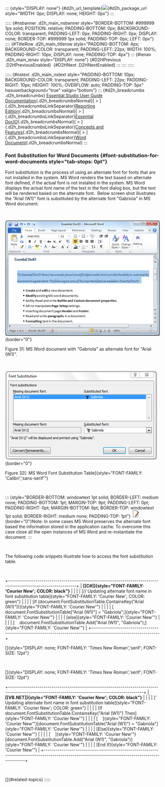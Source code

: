 ::: {style="DISPLAY: none"}
[](ms-xhelp:///?Id=d2h_url_template){#d2h_url_template}![](!package_url!){#d2h_package_url style="WIDTH: 0px; DISPLAY: none; HEIGHT: 0px"}
:::

::::: {#nsbanner .d2h_main_nsbanner style="BORDER-BOTTOM: #999999 1px solid; POSITION: relative; PADDING-BOTTOM: 0px; BACKGROUND-COLOR: transparent; PADDING-LEFT: 0px; PADDING-RIGHT: 0px; DISPLAY: none; BORDER-TOP: #999999 1px solid; PADDING-TOP: 0px; LEFT: 0px"}
:::: {#TitleRow .d2h_main_titlerow style="PADDING-BOTTOM: 4px; BACKGROUND-COLOR: transparent; PADDING-LEFT: 22px; WIDTH: 100%; PADDING-RIGHT: 10px; DISPLAY: none; PADDING-TOP: 4px"}
::: {#ienav .d2h_main_ienav style="DISPLAY: none"}
[](ms-xhelp:///?Id=9075f0ab-b874-4df8-a7b6-072f6524ea7e){#D2HPrevious .D2HPreviousEnabled}  [](ms-xhelp:///?Id=e7b4f267-a55a-4dff-9f7f-45ea32df6ecb){#D2HNext .D2HNextEnabled}
:::
::::
:::::

::::: {#nstext .d2h_main_nstext style="PADDING-BOTTOM: 10px; BACKGROUND-COLOR: transparent; PADDING-LEFT: 22px; PADDING-RIGHT: 10px; HEIGHT: 100%; OVERFLOW: auto; PADDING-TOP: 5px" hasuserbackground="true" valign="bottom"}
::: {#d2h_breadcrumbs .d2h_breadcrumbs}
[Essential Studio User Guide Documentation](ms-xhelp:///?Id=12457748-09e3-4d74-a240-8e049cedf030){.d2h_breadcrumbsNormal}[ \> ]{.d2h_breadcrumbsLinkSeparator}[Reporting Edition](ms-xhelp:///?Id=027aa5b6-6676-4f93-ad23-c20e8c45792e){.d2h_breadcrumbsNormal}[ \> ]{.d2h_breadcrumbsLinkSeparator}[Essential DocIO](ms-xhelp:///?Id=b88d77b3-4c51-460f-a761-d2ef6d5b0ca6){.d2h_breadcrumbsNormal}[ \> ]{.d2h_breadcrumbsLinkSeparator}[Concepts and Features](ms-xhelp:///?Id=c1881696-52ce-4414-9f3d-97433d8e9775){.d2h_breadcrumbsNormal}[ \> ]{.d2h_breadcrumbsLinkSeparator}[Word Document](ms-xhelp:///?Id=d4b2bc62-8cff-43ca-bbb3-bdd5cc1553de){.d2h_breadcrumbsNormal}
:::

### Font Substitution for Word Documents {#font-substitution-for-word-documents style="tab-stops: 0pt"}

Font substitution is the process of using an alternate font for fonts that are not installed in the system. MS Word renders the text based on alternate font defined, if the actual font is not installed in the system. MS Word displays the actual font name of the text in the font dialog box, but the text will be rendered based on the alternate font.  Below screen shot illustrates the "Arial (W1)" font is substituted by the alternate font "Gabriola" in MS Word document.

 

![Description: C:\\Users\\gunasekarant\\Desktop\\Screenshot2.PNG](ImagesExt/image24_30.png){border="0"}

Figure 31: MS Word document with "Gabriola" as alternate font for "Arial (W1)".

 

![Description: C:\\Users\\gunasekarant\\Desktop\\Screenshot3.PNG](ImagesExt/image24_31.png){border="0"}

Figure 32[: MS Word Font Substitution Table]{style="FONT-FAMILY: 'Calibri','sans-serif'"}

 

::: {style="BORDER-BOTTOM: windowtext 1pt solid; BORDER-LEFT: medium none; PADDING-BOTTOM: 1pt; MARGIN-TOP: 9pt; PADDING-LEFT: 0pt; PADDING-RIGHT: 0pt; MARGIN-BOTTOM: 9pt; BORDER-TOP: windowtext 1pt solid; BORDER-RIGHT: medium none; PADDING-TOP: 1pt"}
![](ImagesExt/image24_1.jpg){border="0"}Note: In some cases MS Word preserves the alternate font based the information stored in the application cache. To overcome this case close all the open instances of MS Word and re-instantiate the document.
:::

 

The following code snippets illustrate how to access the font substitution table.

 

+----------------------------------------------------------------------------------------------------------------+
| **[\[C#\]]{style="FONT-FAMILY: 'Courier New'; COLOR: black"}**                                                 |
|                                                                                                                |
| [// Updating alternate font name in font substitution table]{style="FONT-FAMILY: 'Courier New'; COLOR: green"} |
|                                                                                                                |
| [if (document.FontSubstitutionTable.ContainsKey(\"Arial (W1)\"))]{style="FONT-FAMILY: 'Courier New'"}          |
|                                                                                                                |
| [    document.FontSubstitutionTable\[\"Arial (W1)\"\] = \"Gabriola\";]{style="FONT-FAMILY: 'Courier New'"}     |
|                                                                                                                |
| [else]{style="FONT-FAMILY: 'Courier New'"}                                                                     |
|                                                                                                                |
| [    document.FontSubstitutionTable.Add(\"Arial (W1)\", \"Gabriola\");]{style="FONT-FAMILY: 'Courier New'"}    |
+----------------------------------------------------------------------------------------------------------------+

[]{style="DISPLAY: none; FONT-FAMILY: 'Times New Roman','serif'; FONT-SIZE: 12pt"} 

 

[]{style="DISPLAY: none; FONT-FAMILY: 'Times New Roman','serif'; FONT-SIZE: 12pt"} 

+--------------------------------------------------------------------------------------------------------------------------------------------------+
| **[\[VB.NET\]]{style="FONT-FAMILY: 'Courier New'; COLOR: black"}**                                                                               |
|                                                                                                                                                  |
| [\' Updating alternate font name in font substitution table]{style="FONT-FAMILY: 'Courier New'; COLOR: green"}                                   |
|                                                                                                                                                  |
| [If document.FontSubstitutionTable.ContainsKey(\"Arial (W1)\") Then]{style="FONT-FAMILY: 'Courier New'"}                                         |
|                                                                                                                                                  |
| [    ]{style="FONT-FAMILY: 'Courier New'"}[document.FontSubstitutionTable(\"Arial (W1)\") = \"Gabriola\"]{style="FONT-FAMILY: 'Courier New'"}    |
|                                                                                                                                                  |
| [Else]{style="FONT-FAMILY: 'Courier New'"}                                                                                                       |
|                                                                                                                                                  |
| [    ]{style="FONT-FAMILY: 'Courier New'"}[document.FontSubstitutionTable.Add(\"Arial (W1)\", \"Gabriola\")]{style="FONT-FAMILY: 'Courier New'"} |
|                                                                                                                                                  |
| [End If]{style="FONT-FAMILY: 'Courier New'"}                                                                                                     |
+--------------------------------------------------------------------------------------------------------------------------------------------------+

 

[]{#related-topics}
:::::
